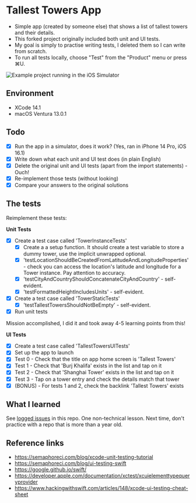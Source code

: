 # Tallest Towers App

- Simple app (created by someone else) that shows a list of tallest towers and their details.
- This forked project originally included both unit and UI tests.
- My goal is simply to practise writing tests, I deleted them so I can write from scratch.
- To run all tests locally, choose "Test" from the "Product" menu or press ⌘U.

![Example project running in the iOS Simulator](Images/TallestTowers.png)

## Environment

- XCode 14.1
- macOS Ventura 13.0.1

## Todo

- [x] Run the app in a simulator, does it work? (Yes, ran in iPhone 14 Pro, iOS 16.1)
- [x] Write down what each unit and UI test does (in plain English)
- [x] Delete the original unit and UI tests (apart from the import statements) - Ouch!
- [x] Re-implement those tests (without looking)
- [x] Compare your answers to the original solutions

## The tests

Reimplement these tests:

**Unit Tests**

- [x] Create a test case called 'TowerInstanceTests'
    - [x] Create a a setup function. It should create a test variable to store a dummy tower, use the implicit unwrapped optional. 
    - [x] 'testLocationShouldBeCreatedFromLatitudeAndLongitudeProperties' - check you can access the location's latitude and longitude for a Tower instance. Pay attention to accuracy.
    - [x] 'testCityAndCountryShouldConcatenateCityAndCountry' - self-evident.
    - [x] 'testFormattedHeightIncludesUnits' - self-evident.
- [x] Create a test case called 'TowerStaticTests'
    - [x] 'testTallestTowersShouldNotBeEmpty' - self-evident.
- [x] Run unit tests
    
Mission accomplished, I did it and took away 4-5 learning points from this!

**UI Tests**

- [x] Create a test case called 'TallestTowersUITests'
- [x] Set up the app to launch
- [x] Test 0 - Check that the title on app home screen is 'Tallest Towers'
- [x] Test 1 - Check that 'Burj Khalifa' exists in the list and tap on it
- [x] Test 2 - Check that 'Shanghai Tower' exists in the list and tap on it
- [x] Test 3 - Tap on a tower entry and check the details match that tower
- [x] (BONUS) - For tests 1 and 2, check the backlink 'Tallest Towers' exists

## What I learned

See [logged issues](https://github.com/p2635/ios-swift-tallest-towers-app/issues?q=is%3Aissue) in this repo. One non-technical lesson. Next time, don't practice with a repo that is more than a year old.

## Reference links

- https://semaphoreci.com/blog/xcode-unit-testing-tutorial
- https://semaphoreci.com/blog/ui-testing-swift
- https://google.github.io/swift/
- https://developer.apple.com/documentation/xctest/xcuielementtypequeryprovider
- https://www.hackingwithswift.com/articles/148/xcode-ui-testing-cheat-sheet
